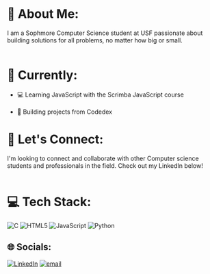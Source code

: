 # 💫 About Me:
I am a Sophmore Computer Science student at USF passionate about building solutions for all problems, no matter how big or small. <br><br>

# 🌱 Currently:
- 💻 Learning JavaScript with the Scrimba JavaScript course<br><br>
- 👾 Building projects from Codedex 

# 🤝 Let's Connect:
I'm looking to connect and collaborate with other Computer science students and professionals in the field. Check out my LinkedIn below!<br><br>


# 💻 Tech Stack:
![C](https://img.shields.io/badge/c-%2300599C.svg?style=for-the-badge&logo=c&logoColor=white) ![HTML5](https://img.shields.io/badge/html5-%23E34F26.svg?style=for-the-badge&logo=html5&logoColor=white) ![JavaScript](https://img.shields.io/badge/javascript-%23323330.svg?style=for-the-badge&logo=javascript&logoColor=%23F7DF1E) ![Python](https://img.shields.io/badge/python-3670A0?style=for-the-badge&logo=python&logoColor=ffdd54)

## 🌐 Socials:
[![LinkedIn](https://img.shields.io/badge/LinkedIn-%230077B5.svg?logo=linkedin&logoColor=white)](https://linkedin.com/in/https://www.linkedin.com/in/ashly-genao-taveras-b286b6353/) [![email](https://img.shields.io/badge/Email-D14836?logo=gmail&logoColor=white)](mailto:ashlygenao94@gmail.com) 
<!-- Proudly created with GPRM ( https://gprm.itsvg.in ) -->
